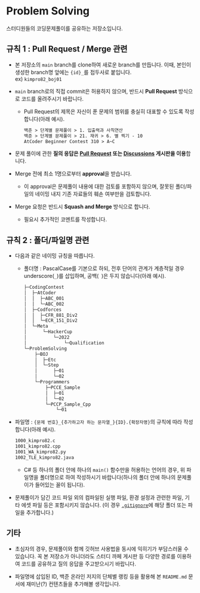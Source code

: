 # Problem Solving

스터디원들의 코딩문제풀이를 공유하는 저장소입니다.


## 규칙 1 : Pull Request / Merge 관련

- 본 저장소의 `main` branch를 clone하여 새로운 branch를 만듭니다. 이때, 본인이 생성한 branch명 앞에는 `{id}_`를 접두사로 붙입니다.  
  ex) `kimpro82_boj01`

- `main` branch로의 직접 commit은 허용하지 않으며, 반드시 **Pull Request** 방식으로 코드를 올려주시기 바랍니다.
  - Pull Request의 제목은 자신이 푼 문제의 범위를 충실히 대표할 수 있도록 작성합니다(아래 예시).
    ```txt
    백준 > 단계별 문제풀이 > 1. 입출력과 사칙연산
    백준 > 단계별 문제풀이 > 21. 재귀 > 6. 별 찍기 - 10
    AtCoder Beginner Contest 310 > A~C
    ```

- 문제 풀이에 관한 **질의 응답은 [Pull Request](https://github.com/KHCUProgrammingStudy/ProblemSolving/pulls) 또는 [Discussions](https://github.com/KHCUProgrammingStudy/ProblemSolving/discussions) 게시판을 이용**합니다.

- Merge 전에 최소 1명으로부터 **approval**을 받습니다.
  - 이 approval은 문제풀이 내용에 대한 검토를 포함하지 않으며, 잘못된 폴더/파일의 네이밍 내지 기존 자료들의 훼손 여부만을 검토합니다.

- Merge 요청은 반드시 **Squash and Merge** 방식으로 합니다.
  - 필요시 추가적인 코멘트를 작성합니다.


## 규칙 2 : 폴더/파일명 관련

- 다음과 같은 네이밍 규칭을 따릅니다.

  * 폴더명 : PascalCase를 기본으로 하되, 전후 단어의 관계가 계층적일 경우 underscore(`_`)를 삽입하며, 공백(` `)은 두지 않습니다(아래 예시).
    ```txt
    ├─CodingContest
    │  ├─AtCoder
    │  │  ├─ABC_001
    │  │  └─ABC_002
    │  ├─Codforces
    │  │  ├─CFR_881_Div2
    │  │  └─ECR_151_Div2
    │  └─Meta
    │      └─HackerCup
    │          └─2022
    │              └─Qualification
    └─ProblemSolving
        ├─BOJ
        │  ├─Etc
        │  └─Step
        │      ├─01
        │      └─02
        └─Programmers
            ├─PCCE_Sample
            │  ├─01
            │  └─02
            └─PCCP_Sample_Cpp
                └─01
    ```

- 파일명 : `{문제 번호}_{추가하고자 하는 문자열_}{ID}.{확장자명}`의 규칙에 따라 작성합니다(아래 예시).
  ```txt
  1000_kimpro82.c
  1001_kimpro82.cpp
  1001_WA_kimpro82.py
  1002_TLE_kimpro82.java
  ```
  * C# 등 하나의 폴더 안에 하나의 `main()` 함수만을 허용하는 언어의 경우,
    위 파일명을 폴더명으로 하여 작성하시기 바랍니다(하나의 폴더 안에 하나의 문제풀이가 들어있는 꼴이 됩니다).

- 문제풀이가 담긴 코드 파일 외의 컴파일된 실행 파일, 환경 설정과 관련한 파일, 기타 에셋 파일 등은 포함시키지 않습니다.
  (이 경우 [`.gitignore`](/.gitignore)에 해당 폴더 또는 파일을 추가합니다.)


## 기타

- 초심자의 경우, 문제풀이와 함께 깃허브 사용법을 동시에 익히기가 부담스러울 수 있습니다. 꼭 본 저장소가 아니더라도 스터디 까페 게시판 등 다양한 경로를 이용하여 코드를 공유하고 질의 응답을 주고받으시기 바랍니다.

- 파일명에 삽입된 ID, 백준 온라인 저지의 단체별 랭킹 등을 활용해 본 `README.md` 문서에 재미난(?) 컨텐츠들을 추가해볼 생각입니다.